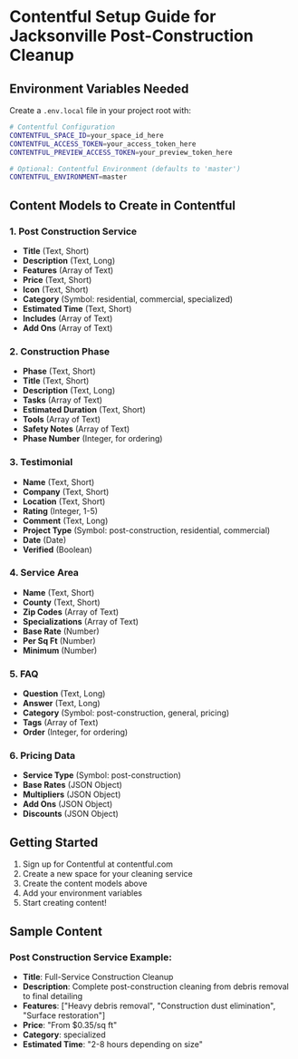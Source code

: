 # Contentful Setup Guide for Jacksonville Post-Construction Cleanup

## Environment Variables Needed

Create a `.env.local` file in your project root with:

```bash
# Contentful Configuration
CONTENTFUL_SPACE_ID=your_space_id_here
CONTENTFUL_ACCESS_TOKEN=your_access_token_here
CONTENTFUL_PREVIEW_ACCESS_TOKEN=your_preview_token_here

# Optional: Contentful Environment (defaults to 'master')
CONTENTFUL_ENVIRONMENT=master
```

## Content Models to Create in Contentful

### 1. Post Construction Service
- **Title** (Text, Short)
- **Description** (Text, Long)
- **Features** (Array of Text)
- **Price** (Text, Short)
- **Icon** (Text, Short)
- **Category** (Symbol: residential, commercial, specialized)
- **Estimated Time** (Text, Short)
- **Includes** (Array of Text)
- **Add Ons** (Array of Text)

### 2. Construction Phase
- **Phase** (Text, Short)
- **Title** (Text, Short)
- **Description** (Text, Long)
- **Tasks** (Array of Text)
- **Estimated Duration** (Text, Short)
- **Tools** (Array of Text)
- **Safety Notes** (Array of Text)
- **Phase Number** (Integer, for ordering)

### 3. Testimonial
- **Name** (Text, Short)
- **Company** (Text, Short)
- **Location** (Text, Short)
- **Rating** (Integer, 1-5)
- **Comment** (Text, Long)
- **Project Type** (Symbol: post-construction, residential, commercial)
- **Date** (Date)
- **Verified** (Boolean)

### 4. Service Area
- **Name** (Text, Short)
- **County** (Text, Short)
- **Zip Codes** (Array of Text)
- **Specializations** (Array of Text)
- **Base Rate** (Number)
- **Per Sq Ft** (Number)
- **Minimum** (Number)

### 5. FAQ
- **Question** (Text, Long)
- **Answer** (Text, Long)
- **Category** (Symbol: post-construction, general, pricing)
- **Tags** (Array of Text)
- **Order** (Integer, for ordering)

### 6. Pricing Data
- **Service Type** (Symbol: post-construction)
- **Base Rates** (JSON Object)
- **Multipliers** (JSON Object)
- **Add Ons** (JSON Object)
- **Discounts** (JSON Object)

## Getting Started

1. Sign up for Contentful at contentful.com
2. Create a new space for your cleaning service
3. Create the content models above
4. Add your environment variables
5. Start creating content!

## Sample Content

### Post Construction Service Example:
- **Title**: Full-Service Construction Cleanup
- **Description**: Complete post-construction cleaning from debris removal to final detailing
- **Features**: ["Heavy debris removal", "Construction dust elimination", "Surface restoration"]
- **Price**: "From $0.35/sq ft"
- **Category**: specialized
- **Estimated Time**: "2-8 hours depending on size"
